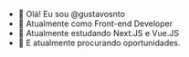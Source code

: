 - 👋 Olá! Eu sou @gustavosnto
- 👀 Atualmente como Front-end Developer
- 🌱 Atualmente estudando Next.JS e  Vue.JS
- 💼 E atualmente procurando oportunidades.
<!-- - 📫 How to reach me ... -->

<!---
gustavosnto/gustavosnto is a ✨ special ✨ repository because its `README.md` (this file) appears on your GitHub profile.
You can click the Preview link to take a look at your changes.
--->
